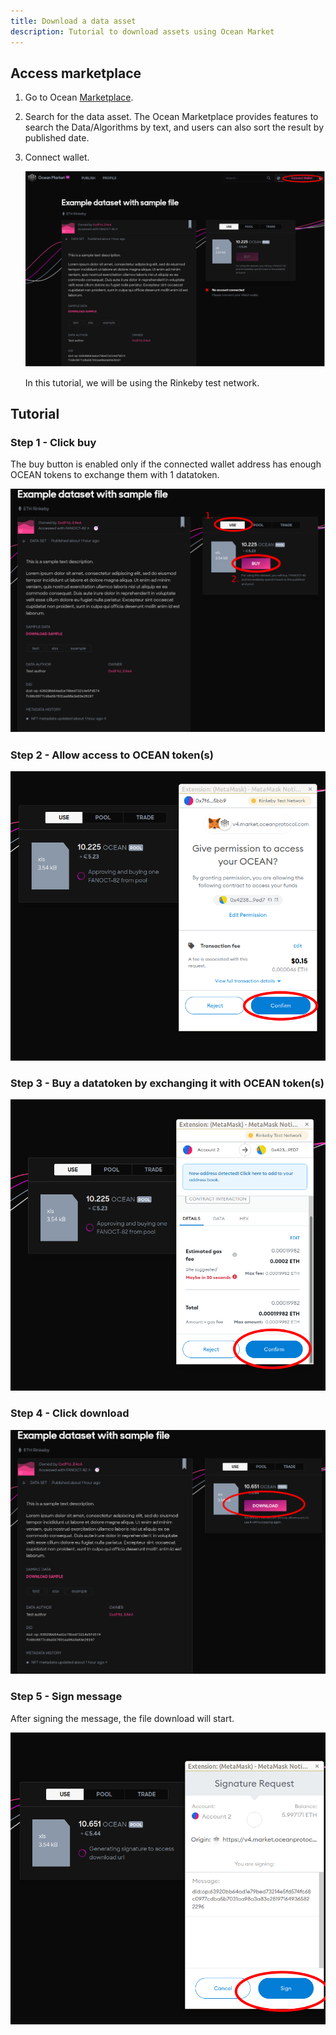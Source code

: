 ```yaml
---
title: Download a data asset
description: Tutorial to download assets using Ocean Market
---
```


## Access marketplace

1. Go to Ocean <a href="https://v4.market.oceanprotocol.com/" target="_blank">Marketplace</a>.
2. Search for the data asset.
   The Ocean Marketplace provides features to search the Data/Algorithms by text, and users can also sort the result by published date.

3. Connect wallet.

   ![connect wallet](./images/marketplace/consume-connect-wallet.png 'Connect wallet')

   In this tutorial, we will be using the Rinkeby test network.

## Tutorial

### Step 1 - Click buy

The buy button is enabled only if the connected wallet address has enough OCEAN tokens to exchange them with 1 datatoken.

![consume part-1](./images/marketplace/consume-1.png 'Buy')

### Step 2 - Allow access to OCEAN token(s)

![consume part-3](./images/marketplace/consume-2.png 'Transaction 1: Permissions to access OCEAN tokens')

### Step 3 - Buy a datatoken by exchanging it with OCEAN token(s)

![consume part-4](./images/marketplace/consume-3.png 'Transaction 2: Buy datatoken')

### Step 4 - Click download

![consume part-5](./images/marketplace/consume-4.png 'Download asset')

### Step 5 - Sign message

After signing the message, the file download will start.

![consume part-6](./images/marketplace/consume-5.png 'Sign')
